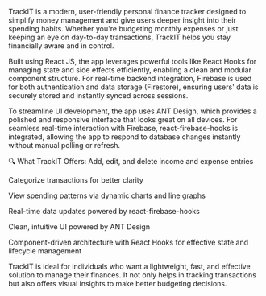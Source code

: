 TrackIT is a modern, user-friendly personal finance tracker designed to simplify money management and give users deeper insight into their spending habits. Whether you're budgeting monthly expenses or just keeping an eye on day-to-day transactions, TrackIT helps you stay financially aware and in control.

Built using React JS, the app leverages powerful tools like React Hooks for managing state and side effects efficiently, enabling a clean and modular component structure. For real-time backend integration, Firebase is used for both authentication and data storage (Firestore), ensuring users' data is securely stored and instantly synced across sessions.

To streamline UI development, the app uses ANT Design, which provides a polished and responsive interface that looks great on all devices. For seamless real-time interaction with Firebase, react-firebase-hooks is integrated, allowing the app to respond to database changes instantly without manual polling or refresh.

🔍 What TrackIT Offers:
Add, edit, and delete income and expense entries

Categorize transactions for better clarity

View spending patterns via dynamic charts and line graphs

Real-time data updates powered by react-firebase-hooks

Clean, intuitive UI powered by ANT Design

Component-driven architecture with React Hooks for effective state and lifecycle management

TrackIT is ideal for individuals who want a lightweight, fast, and effective solution to manage their finances. It not only helps in tracking transactions but also offers visual insights to make better budgeting decisions.
